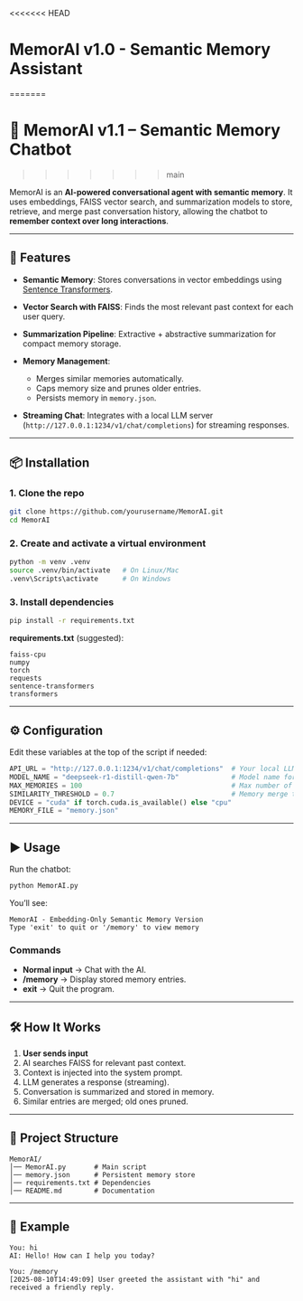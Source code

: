 <<<<<<< HEAD
# MemorAI v1.0 - Semantic Memory Assistant
=======
# 🧠 MemorAI v1.1 – Semantic Memory Chatbot
>>>>>>> main

MemorAI is an **AI-powered conversational agent with semantic memory**.
It uses embeddings, FAISS vector search, and summarization models to store, retrieve, and merge past conversation history, allowing the chatbot to **remember context over long interactions**.

---

## 🚀 Features

- **Semantic Memory**: Stores conversations in vector embeddings using [Sentence Transformers](https://www.sbert.net/).
- **Vector Search with FAISS**: Finds the most relevant past context for each user query.
- **Summarization Pipeline**: Extractive + abstractive summarization for compact memory storage.
- **Memory Management**:

  - Merges similar memories automatically.
  - Caps memory size and prunes older entries.
  - Persists memory in `memory.json`.

- **Streaming Chat**: Integrates with a local LLM server (`http://127.0.0.1:1234/v1/chat/completions`) for streaming responses.

---

## 📦 Installation

### 1. Clone the repo

```bash
git clone https://github.com/yourusername/MemorAI.git
cd MemorAI
```

### 2. Create and activate a virtual environment

```bash
python -m venv .venv
source .venv/bin/activate   # On Linux/Mac
.venv\Scripts\activate      # On Windows
```

### 3. Install dependencies

```bash
pip install -r requirements.txt
```

**requirements.txt** (suggested):

```
faiss-cpu
numpy
torch
requests
sentence-transformers
transformers
```

---

## ⚙️ Configuration

Edit these variables at the top of the script if needed:

```python
API_URL = "http://127.0.0.1:1234/v1/chat/completions"  # Your local LLM API
MODEL_NAME = "deepseek-r1-distill-qwen-7b"             # Model name for chat API
MAX_MEMORIES = 100                                     # Max number of stored memories
SIMILARITY_THRESHOLD = 0.7                             # Memory merge threshold
DEVICE = "cuda" if torch.cuda.is_available() else "cpu"
MEMORY_FILE = "memory.json"
```

---

## ▶️ Usage

Run the chatbot:

```bash
python MemorAI.py
```

You’ll see:

```
MemorAI - Embedding-Only Semantic Memory Version
Type 'exit' to quit or '/memory' to view memory
```

### Commands

- **Normal input** → Chat with the AI.
- **/memory** → Display stored memory entries.
- **exit** → Quit the program.

---

## 🛠️ How It Works

1. **User sends input**
2. AI searches FAISS for relevant past context.
3. Context is injected into the system prompt.
4. LLM generates a response (streaming).
5. Conversation is summarized and stored in memory.
6. Similar entries are merged; old ones pruned.

---

## 📂 Project Structure

```
MemorAI/
│── MemorAI.py       # Main script
│── memory.json      # Persistent memory store
│── requirements.txt # Dependencies
│── README.md        # Documentation
```

---

## 📝 Example

```
You: hi
AI: Hello! How can I help you today?

You: /memory
[2025-08-10T14:49:09] User greeted the assistant with "hi" and received a friendly reply.
```
